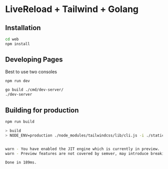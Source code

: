 # LiveReload + Tailwind + Golang

## Installation

```bash
cd web
npm install
```

## Developing Pages

Best to use two consoles

```bash
npm run dev
```

```bash
go build ./cmd/dev-server/
./dev-server
```

## Building for production

```bash
npm run build

> build
> NODE_ENV=production ./node_modules/tailwindcss/lib/cli.js -i ./static/tailwind.css -o ./static/main.css --jit --minify


warn - You have enabled the JIT engine which is currently in preview.
warn - Preview features are not covered by semver, may introduce breaking changes, and can change at any time.

Done in 189ms.
```
